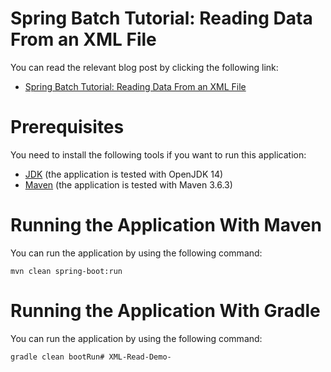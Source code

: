 # Spring Batch Tutorial: Reading Data From an XML File

You can read the relevant blog post by clicking the following link:

* [Spring Batch Tutorial: Reading Data From an XML File](https://www.petrikainulainen.net/programming/spring-framework/spring-batch-tutorial-reading-information-from-an-xml-file/)

# Prerequisites

You need to install the following tools if you want to run this application:

* [JDK](https://adoptopenjdk.net/) (the application is tested with OpenJDK 14)
* [Maven](http://maven.apache.org/) (the application is tested with Maven 3.6.3)

# Running the Application With Maven

You can run the application by using the following command:

    mvn clean spring-boot:run

# Running the Application With Gradle

You can run the application by using the following command:

    gradle clean bootRun# XML-Read-Demo-
